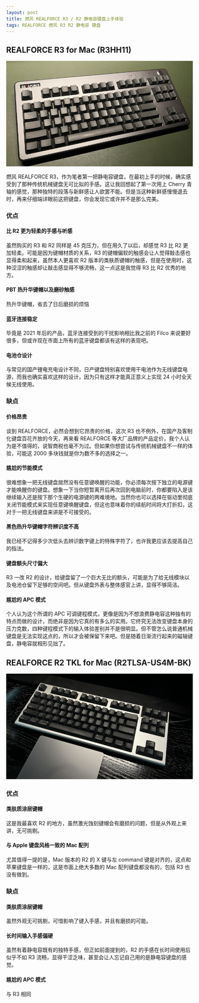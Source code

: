 ```yaml
---
layout: post
title: 燃风 REALFORCE R3 / R2 静电容键盘上手体验
tags: REALFORCE 燃风 R3 R2 静电容 键盘
---
```


## REALFORCE R3 for Mac (R3HH11)

![REALFORCE R3 for Mac](/public/images/realforce_r3_for_mac.png "REALFORCE R3 for Mac")

燃风 REALFORCE R3，作为笔者第一把静电容键盘，在最初上手的时候，确实感受到了那种传统机械键盘无可比拟的手感。这让我回想起了第一次用上 Cherry 青轴的感觉，那种独特的段落与新鲜感让人欲罢不能。但是当这种新鲜感慢慢退去时，再来仔细端详眼前这把键盘，你会发现它或许并不是那么完美。

### 优点

#### 比 R2 更为轻柔的手感与听感

虽然购买的 R3 和 R2 同样是 45 克压力，但在用久了以后，却感觉 R3 比 R2 更加轻柔。可能是因为键帽材质的关系，R3 的键帽偏软的触感会让人觉得敲击感也显得柔和起来，虽然本人更喜欢 R2 版本的类肤质键帽的触感，但是在使用时，这种涩涩的触感却让敲击感显得不够流畅，这一点这是我觉得 R3 比 R2 优秀的地方。

#### PBT 热升华键帽以及磨砂触感

热升华键帽，省去了日后磨损的烦恼

#### 蓝牙连接稳定

毕竟是 2021 年后的产品，蓝牙连接受到的干扰影响相比我之前的 Filco 来说要好很多，但或许现在市面上所有的蓝牙键盘都该有这样的表现吧。

#### 电池仓设计

与常见的国产锂电充电设计不同，日产键盘特别喜欢使用干电池作为无线键盘电源，而我也确实喜欢这样的设计，因为只有这样才能真正意义上实现 24 小时全天候无线使用。

### 缺点

#### 价格昂贵

谈到 REALFORCE，必然会想到它昂贵的价格，这次 R3 也不例外，在国产及客制化键盘百花齐放的今天，再来看 REALFORCE 等大厂品牌的产品定价，我个人认为是不值得的，说智商税也毫不为过。但如果你想尝试与传统机械键盘不一样的体验，可能这 2000 多块钱就是你为数不多的选择之一。

#### 尴尬的节能模式

很难想象一把无线键盘居然没有任意键唤醒的功能，你必须每次按下独立的电源键才能唤醒你的键盘。想象一下当你短暂离开后再次回到电脑前时，你都要陷入是该继续输入还是按下那个生硬的电源键的两难境地。当然你也可以选择在驱动里彻底关闭节能模式来实现任意键唤醒键盘，但这也意味着你的续航时间将大打折扣，这对于一把无线键盘来讲是不可接受的。

#### 黑色热升华键帽字符辨识度不高

我已经不记得多少次低头去辨识数字键上的特殊字符了，也许我更应该去提高自己的指法。

#### 键盘额头尺寸偏大

R3 一改 R2 的设计，给键盘留了一个巨大无比的额头，可能是为了给无线模块以及电池仓留下足够的空间吧。但从键盘外表与整体感官上讲，显得不够简洁。

#### 尴尬的 APC 模式

个人认为这个所谓的 APC 可调键程模式，更像是因为不想浪费静电容这种独有的特点而做的设计，而绝非是因为它真的有多么的实用。它终究无法改变键盘本身的压力克数，四种键程模式下的输入体验差别并不是很明显。但不管怎么说普通机械键盘是无法实现这点的，所以才会被保留下来吧。但是随着日渐流行起来的磁轴键盘，静电容就相形见拙了。

## REALFORCE R2 TKL for Mac (R2TLSA-US4M-BK)

![REALFORCE R2 TKL for Mac](/public/images/realforce_r2_for_mac.png "REALFORCE R2 TKL for Mac")

### 优点

#### 类肤质涂层键帽

这是我最喜欢 R2 的地方，虽然激光蚀刻键帽会有磨损的问题，但是从外观上来讲，无可挑剔。

#### 与 Apple 键盘风格一致的 Mac 配列

尤其值得一提的是，Mac 版本的 R2 的 X 键与左 command 键是对齐的，这点和苹果键盘是一样的，这是市面上绝大多数的 Mac 配列键盘都没有的，包括 R3 也没有做到。

### 缺点

#### 类肤质涂层键帽

虽然外观无可挑剔，可惜影响了键入手感，并且有磨损的可能。

#### 长时间输入手感偏硬

虽然有着静电容既有的独特手感，但正如前面提到的，R2 的手感在长时间使用后似乎不如 R3 流畅，显得干涩乏味，甚至会让人忘记自己用的是静电容键盘的感觉。

#### 尴尬的 APC 模式

与 R3 相同

